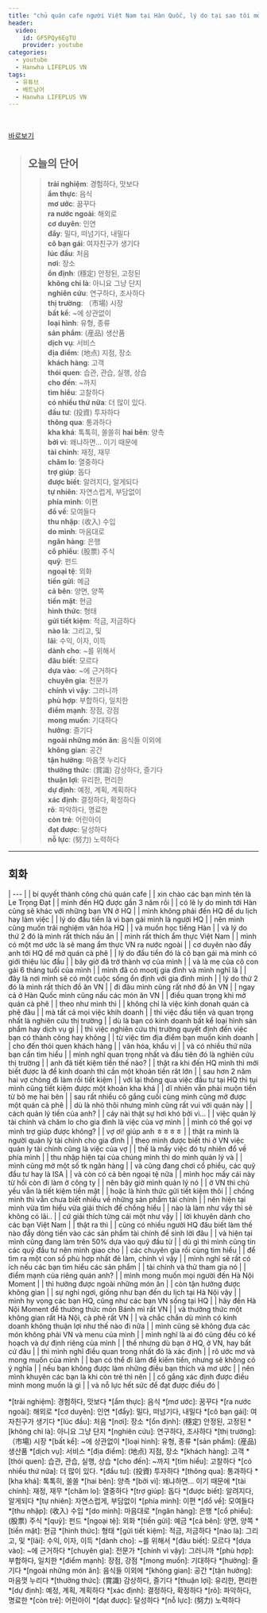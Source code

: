 ```yaml
---
title: "chủ quán cafe người Việt Nam tại Hàn Quốc, lý do tại sao tôi mở quán cafe tại HQ"
header:
  video:
    id: GF5PQy6EgTU
    provider: youtube
categories:
  - youtube
  - Hanwha LIFEPLUS VN
tags:
  - 유튜브
  - 베트남어
  - Hanwha LIFEPLUS VN
---
```


<br>

[바로보기](https://www.youtube.com/watch?v=GF5PQy6EgTU)

> ## **오늘의 단어**
>> **trải nghiệm**: 경험하다, 맛보다  
>> **ẩm thực**: 음식  
>> **mơ ước**: 꿈꾸다  
>> **ra nước ngoài**: 해외로  
>> **cơ duyên**: 인연  
>> **đẩy**: 밀다, 떠넘기다, 내밀다  
>> **cô bạn gái**: 여자친구가 생기다  
>> **lúc đầu**: 처음  
>> **nơi**: 장소  
>> **ổn định**: (穩定) 안정된, 고정된  
>> **không chỉ là**: 아니요 그냥 단지  
>> **nghiên cứu**: 연구하다, 조사하다  
>> **thị trường**: （市場) 시장  
>> **bất kể**: ~에 상관없이  
>> **loại hình**: 유형, 종류  
>> **sản phẩm**: (産品) 생산품  
>> **dịch vụ**: 서비스  
>> **địa điểm**: (地点) 지점, 장소  
>> **khách hàng**: 고객  
>> **thói quen**: 습관, 관습, 실행, 상습  
>> **cho đến**: ~까지  
>> **tìm hiểu**: 고찰하다  
>> **có nhiều thứ nữa**: 더 많이 있다.  
>> **đầu tư**: (投資) 투자하다  
>> **thông qua**: 통과하다  
>> **kha khá**: 톡톡히, 쏠쏠히 
>> **hai bên**: 양측  
>> **bởi vì**: 왜냐하면... 이기 때문에  
>> **tài chính**: 재정, 재무  
>> **chăm lo**: 열중하다  
>> **trợ giúp**: 돕다  
>> **được biết**: 알려지다, 알게되다  
>> **tự nhiên**: 자연스럽게, 부담없이  
>> **phía mình**: 이편  
>> **đổ về**: 모여들다  
>> **thu nhập**: (收入) 수입  
>> **do mình**: 마음대로  
>> **ngân hàng**: 은행  
>> **cổ phiểu**: (股票) 주식  
>> **quỹ**: 펀드  
>> **ngoại tệ**: 외화  
>> **tiền gửi**: 예금  
>> **cả bên**: 양면, 양쪽  
>> **tiền mặt**: 현금  
>> **hình thức**: 형태  
>> **gửi tiết kiệm**: 적금, 저금하다  
>> **nào là**: 그리고, 및  
>> **lãi**: 수익, 이자, 이득  
>> **dành cho**: ~를 위해서  
>> **đâu biết**: 모르다  
>> **dựa vào**: ~에 근거하다  
>> **chuyên gia**: 전문가  
>> **chính vì vậy**: 그러니까  
>> **phù hợp**: 부합하다, 일치한  
>> **điểm mạnh**: 장점, 강점  
>> **mong muốn**: 기대하다  
>> **hưởng**: 즐기다  
>> **ngoài những món ăn**: 음식들 이외에  
>> **không gian**: 공간  
>> **tận hưởng**: 마음껏 누리다  
>> **thưởng thức**: (賞識)  감상하다, 즐기다  
>> **thuận lợi**: 유리한, 편리한  
>> **dự định**: 예정, 계획, 계획하다  
>> **xác định**: 결정하다, 확정하다  
>> **rõ**: 파악하다, 명료한  
>> **còn trẻ**: 어린아이  
>> **đạt được**: 달성하다  
>> **nỗ lực**: (努力) 노력하다  
---

## 회화

| --- |
| bí quyết thành công chủ quán cafe |
| xin chào các bạn mình tên là Le Trọng Đạt |
| mình đến HQ được gần 3 năm rồi |
| có lẽ ly do mình tới Hàn cũng sẽ khác với những bạn VN ở HQ |
| mình không phải đến HQ để du lịch hay làm việc |
| lý do đầu tiền là vì bạn gái mình là người HQ |
| nên mình cũng muốn trải nghiệm văn hóa HQ |
| và muốn học tiếng Hàn |
| và lý do thứ 2 đó là mình rất thích nấu ăn |
| mình rất thích ẩm thực Việt Nam |
| mình có một mơ ước là sẽ mang ẩm thực VN ra nước ngoài |
| cơ duyên nào đẩy anh tới HQ để mở quán cà phê |
| lý do đầu tiền đó là cô bạn gái mà mình có giới thiệu lúc đầu |
| bây giờ đã trở thành vợ của mình |
| và là mẹ của cô con gái 6 tháng tuổi của mình |
| mình đã có mootj gia đình và mình nghĩ là |
| đây là nơi mình sẽ có một cuộc sống ổn định với gia đình mình |
| lý do thứ 2 đó là mình rất thích đồ ăn VN |
| đi đâu mình cũng rất nhớ đồ ăn VN |
| ngay cả ở Hàn Quốc mình cũng nấu các món ăn VN |
| điều quan trọng khi mở quán cà phê |
| theo như mình thì |
| không chỉ là việc kinh donah quán cà phê đâu |
| mà tất cả mọi việc khih doanh |
| thì việc đầu tiền và quan trọng nhất là nghiên cứu thị trường |
| dù là bạn có kinh doanh bất kể loại hình sản phẩm hay dịch vụ gì |
| thì việc nghiên cứu thị trường quyết định đến việc bạn có thành công hay không |
| từ việc tìm địa điểm bạn muốn kinh doanh |
| cho đến thói quen khách hàng |
| văn hóa, khẩu vị |
| và có nhiều thứ nữa bạn cần tìm hiểu |
| mình nghĩ quan trọng nhất và đầu tiên đó là nghiên cứu thị trường |
| anh đã tiết kiệm tiền thế nào? |
| thật ra khi đến HQ mình thì mới biết được là để kinh doanh thì cần một khoản tiền rât lớn |
| sau hơn 2 năm hai vợ chòng đi làm rồi tiết kiệm |
| với lại thông qua việc đầu tư tại HQ thì tụi mình cũng tiết kiệm được một khoản kha khá |
| dĩ nhiên vẫn phải muộn tiền từ bô mẹ hai bên |
| sau rất nhiều cô gắng cuối cùng mình cũng mở được một quán cà phê |
| dù là nhỏ thôi nhưng mình cũng rất vui với quán này |
| cách quản lý tiền của anh? |
| cáy nài thật sự hơi khó bởi vì... |
| việc quản lý tài chính và chăm lo cho gia đình là việc của vợ mình |
| mình có thể gọi vợ mình trợ giúp được không? |
| vợ ơi! giúp anh ㅎㅎㅎㅎ |
| thật ra mình là người quản lý tài chính cho gia đình |
| theo mình được biết thì ở VN việc quản ly tài chính cũng là việc của vợ |
| thế là mấy việc đó tự nhiên đổ về phía mình |
| thu nhập hiện tại của chúng mình thì do mình quản lý và |
| mình cũng mở một số tk ngân hàng |
| và cũng đang chơi cổ phiểu, các quỹ đầu tư hay là ISA |
| và còn có cả bên ngoại tệ nữa |
| mình học mấy cái này từ hồi còn đi làm ở công ty |
| nên bây giờ mình quản lý nó |
| ở VN thì chủ yếu vẫn là tiết kiệm tiền mặt |
| hoặc là hình thức gửi tiết kiệm thôi |
| chồng mình thì vẫn chưa biết nhiều về những sản phẩm tài chính |
| nên hiện tại mình vừa tìm hiểu vừa giải thích để chồng hiểu |
| nào là làm như vầy thì sẽ không có lãi.. |
| cứ giải thích từng cái một như vậy |
| lời khuyên dành cho các bạn Việt Nam |
| thật ra thì |
| cũng có nhiều người HQ đâu biết làm thế nào đẩy dòng tiền vào các sản phẩm tài chính để sinh lời đâu |
| và hiện tại mình cũng đang làm trên 50% dựa vào quỹ đầu từ |
| dù gì thì mình cũng tin các quỹ đầu tư nên mình giao cho |
| các chuyên gia rồi cùng tìm hiểu |
| để tìm ra một con số phù hợp nhất đẻ làm, chính vì vậy |
| mình nghĩ sẽ rất có ích nếu các bạn tìm hiểu các sản phẩm |
| tài chính và thử tham gia nó |
| điểm mạnh của riêng quán anh? |
| mình mong muốn mọi người đến Hà Nội Moment |
| thì hưởng được ngoài những món ăn |
| còn tận hưởng được không gian |
| sự nghỉ ngơi, giống như bạn đến du lịch tại Hà Nội vậy |
| mình hy vọng các bạn HQ, cũng như các bạn VN sống tại HQ |
| hãy đến Hà Nội Moment để thưởng thức món Bánh mì rất VN |
| và thưởng thức một không gian rất Hà Nội, cà phê rất VN |
| và chắc chắn dù mình có kinh doanh không thuận lợi như thế nào đi nữa |
| mình cũng sẽ không đưa các món không phải VN và menu của mình |
| mình nghĩ là ai đó cũng đều có kế hoạch và dự định riêng của mình |
| thế nhưng dù bạn ở HQ, ở VN, hay bất cứ đâu |
| thì mình nghĩ điều quan trong nhất đó là xác định |
| rõ ước mơ và mong muốn của mình |
| bạn có thể đi làm để kiếm tiền, nhưng sẽ không có ý nghĩa |
| nếu bạn không được làm những điều bạn thích và mơ ước |
| nên mình khuyên các bạn là khi còn trẻ thì nên |
| cố gắng xác định được điều mình mong muốn là gì |
| và nỗ lực hết sức để đạt được điều đó |


*[trải nghiệm]: 경험하다, 맛보다
*[ẩm thực]: 음식
*[mơ ước]: 꿈꾸다
*[ra nước ngoài]: 해외로
*[cơ duyên]: 인연
*[đẩy]: 밀다, 떠넘기다, 내밀다
*[cô bạn gái]: 여자친구가 생기다
*[lúc đầu]: 처음
*[nơi]: 장소
*[ổn định]: (穩定) 안정된, 고정된
*[không chỉ là]: 아니요 그냥 단지
*[nghiên cứu]: 연구하다, 조사하다
*[thị trường]: （市場) 시장
*[bất kể]: ~에 상관없이
*[loại hình]: 유형, 종류
*[sản phẩm]: (産品) 생산품
*[dịch vụ]: 서비스
*[địa điểm]: (地点) 지점, 장소
*[khách hàng]: 고객
*[thói quen]: 습관, 관습, 실행, 상습
*[cho đến]: ~까지
*[tìm hiểu]: 고찰하다
*[có nhiều thứ nữa]: 더 많이 있다.
*[đầu tư]: (投資) 투자하다
*[thông qua]: 통과하다
*[kha khá]: 톡톡히, 쏠쏠
*[hai bên]: 양측
*[bởi vì]: 왜냐하면... 이기 때문에
*[tài chính]: 재정, 재무
*[chăm lo]: 열중하다
*[trợ giúp]: 돕다
*[được biết]: 알려지다, 알게되다
*[tự nhiên]: 자연스럽게, 부담없이
*[phía mình]: 이편
*[đổ về]: 모여들다
*[thu nhập]: (收入) 수입
*[do mình]: 마음대로
*[ngân hàng]: 은행
*[cổ phiểu]: (股票) 주식
*[quỹ]: 펀드
*[ngoại tệ]: 외화
*[tiền gửi]: 예금
*[cả bên]: 양면, 양쪽
*[tiền mặt]: 현금
*[hình thức]: 형태
*[gửi tiết kiệm]: 적금, 저금하다
*[nào là]: 그리고, 및
*[lãi]: 수익, 이자, 이득
*[dành cho]: ~를 위해서
*[đâu biết]: 모르다
*[dựa vào]: ~에 근거하다
*[chuyên gia]: 전문가
*[chính vì vậy]: 그러니까
*[phù hợp]: 부합하다, 일치한
*[điểm mạnh]: 장점, 강점
*[mong muốn]: 기대하다
*[hưởng]: 즐기다
*[ngoài những món ăn]: 음식들 이외에
*[không gian]: 공간
*[tận hưởng]: 마음껏 누리다
*[thưởng thức]: (賞識)  감상하다, 즐기다
*[thuận lợi]: 유리한, 편리한
*[dự định]: 예정, 계획, 계획하다
*[xác định]: 결정하다, 확정하다
*[rõ]: 파악하다, 명료한
*[còn trẻ]: 어린아이
*[đạt được]: 달성하다
*[nỗ lực]: (努力) 노력하다